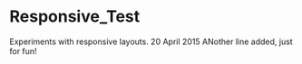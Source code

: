 # Responsive_Test
Experiments with responsive layouts.
20 April 2015
ANother line added, just for fun!